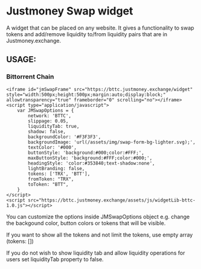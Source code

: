 # Justmoney Swap widget 

A widget that can be placed on any website. It gives a functionality 
to swap tokens and add/remove liquidity to/from liquidity pairs that are in Justmoney.exchange.


## USAGE:

### Bittorrent Chain

```
<iframe id="jmSwapFrame" src="https://bttc.justmoney.exchange/widget" style="width:500px;height:500px;margin:auto;display:block;" allowtransparency="true" frameborder="0" scrolling="no"></iframe>
<script type="application/javascript">
    var JMSwapOptions = {
        network: 'BTTC',
        slippage: 0.05,
        liquidityTab: true,
        shadow: false,
        backgroundColor: '#F3F3F3',
        backgroundImage: 'url(/assets/img/swap-form-bg-lighter.svg);',
        textColor: '#000',
        buttonStyle: 'background:#000;color:#FFF;',
        maxButtonStyle: 'background:#FFF;color:#000;',
        headingStyle: 'color:#353840;text-shadow:none',
        lightBranding: false,
        tokens: ['TRX', 'BTT'],
        fromToken: "TRX",
        toToken: "BTT",
    }
</script>
<script src="https://bttc.justmoney.exchange/assets/js/widgetLib-bttc-1.0.js"></script>
```

You can customize the options inside JMSwapOptions object e.g. change the backgound color, button colors or
tokens that will be visible.

If you want to show all the tokens and not limit the tokens, use empty array (tokens: [])

If you do not wish to show liquidity tab and allow liquidity operations for users set liquidityTab property to false.
